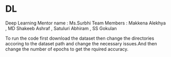# DL
Deep Learning
Mentor name : Ms.Surbhi
Team Members : Makkena Alekhya , MD Shakeeb Ashraf , Satuluri Abhiram , SS Gokulan

To run the code first download the dataset then change the directories accoring to the dataset path and change the necessary issues.And then change the number of epochs to get the rquired accuracy.

